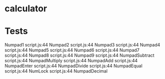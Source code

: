 # calculator


# Tests

Numpad1
script.js:44 Numpad2
script.js:44 Numpad3
script.js:44 Numpad4
script.js:44 Numpad5
script.js:44 Numpad6
script.js:44 Numpad7
script.js:44 Numpad8
script.js:44 Numpad9
script.js:44 NumpadSubtract
script.js:44 NumpadMultiply
script.js:44 NumpadAdd
script.js:44 NumpadEnter
script.js:44 NumpadDivide
script.js:44 NumpadEqual
script.js:44 NumLock
script.js:44 NumpadDecimal